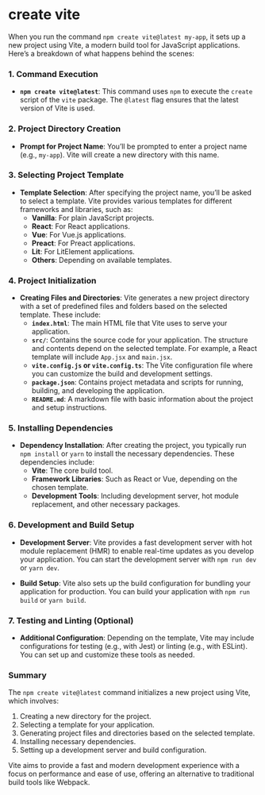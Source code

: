 # create vite

When you run the command `npm create vite@latest my-app`, it sets up a new project using Vite, a modern build tool for JavaScript applications. Here’s a breakdown of what happens behind the scenes:

### 1. **Command Execution**

- **`npm create vite@latest`**: This command uses `npm` to execute the `create` script of the `vite` package. The `@latest` flag ensures that the latest version of Vite is used.

### 2. **Project Directory Creation**

- **Prompt for Project Name**: You’ll be prompted to enter a project name (e.g., `my-app`). Vite will create a new directory with this name.

### 3. **Selecting Project Template**

- **Template Selection**: After specifying the project name, you’ll be asked to select a template. Vite provides various templates for different frameworks and libraries, such as:
  - **Vanilla**: For plain JavaScript projects.
  - **React**: For React applications.
  - **Vue**: For Vue.js applications.
  - **Preact**: For Preact applications.
  - **Lit**: For LitElement applications.
  - **Others**: Depending on available templates.

### 4. **Project Initialization**

- **Creating Files and Directories**: Vite generates a new project directory with a set of predefined files and folders based on the selected template. These include:
  - **`index.html`**: The main HTML file that Vite uses to serve your application.
  - **`src/`**: Contains the source code for your application. The structure and contents depend on the selected template. For example, a React template will include `App.jsx` and `main.jsx`.
  - **`vite.config.js` or `vite.config.ts`**: The Vite configuration file where you can customize the build and development settings.
  - **`package.json`**: Contains project metadata and scripts for running, building, and developing the application.
  - **`README.md`**: A markdown file with basic information about the project and setup instructions.

### 5. **Installing Dependencies**

- **Dependency Installation**: After creating the project, you typically run `npm install` or `yarn` to install the necessary dependencies. These dependencies include:
  - **Vite**: The core build tool.
  - **Framework Libraries**: Such as React or Vue, depending on the chosen template.
  - **Development Tools**: Including development server, hot module replacement, and other necessary packages.

### 6. **Development and Build Setup**

- **Development Server**: Vite provides a fast development server with hot module replacement (HMR) to enable real-time updates as you develop your application. You can start the development server with `npm run dev` or `yarn dev`.

- **Build Setup**: Vite also sets up the build configuration for bundling your application for production. You can build your application with `npm run build` or `yarn build`.

### 7. **Testing and Linting (Optional)**

- **Additional Configuration**: Depending on the template, Vite may include configurations for testing (e.g., with Jest) or linting (e.g., with ESLint). You can set up and customize these tools as needed.

### Summary

The `npm create vite@latest` command initializes a new project using Vite, which involves:

1. Creating a new directory for the project.
2. Selecting a template for your application.
3. Generating project files and directories based on the selected template.
4. Installing necessary dependencies.
5. Setting up a development server and build configuration.

Vite aims to provide a fast and modern development experience with a focus on performance and ease of use, offering an alternative to traditional build tools like Webpack.
